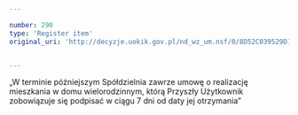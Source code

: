 ```yaml
---

number: 290
type: 'Register item'
original_uri: 'http://decyzje.uokik.gov.pl/nd_wz_um.nsf/0/8D52C039529D13DDC12572DD003294CE?OpenDocument'


---
```


„W terminie późniejszym Spółdzielnia zawrze umowę o realizację mieszkania w domu wielorodzinnym, którą Przyszły Użytkownik zobowiązuje się podpisać w ciągu 7 dni od daty jej otrzymania”
